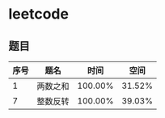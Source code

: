 # leetcode

## 题目

| 序号 | 题名 | 时间 | 空间 |
| ---- | -------- | ------- | ------ |
| 1 | 两数之和 | 100.00% | 31.52% |
| 7 | 整数反转 | 100.00% | 39.03% |
